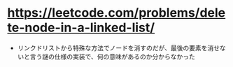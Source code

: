 # https://leetcode.com/problems/delete-node-in-a-linked-list/

- リンクドリストから特殊な方法でノードを消すのだが、最後の要素を消せないと言う謎の仕様の実装で、何の意味があるのか分からなかった
